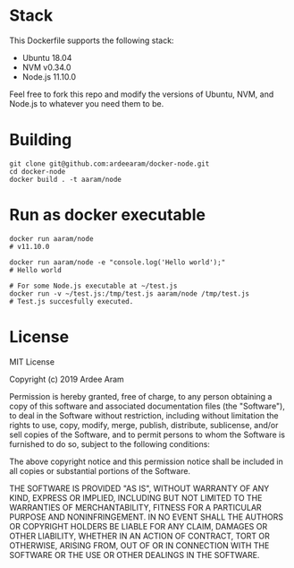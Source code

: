 # Stack
This Dockerfile supports the following stack:
* Ubuntu 	18.04 
* NVM 	v0.34.0
* Node.js 11.10.0

Feel free to fork this repo and modify the versions of Ubuntu, NVM, and Node.js to whatever you need them to be.


# Building
```
git clone git@github.com:ardeearam/docker-node.git
cd docker-node
docker build . -t aaram/node
```

# Run as docker executable
```
docker run aaram/node
# v11.10.0

docker run aaram/node -e "console.log('Hello world');"
# Hello world

# For some Node.js executable at ~/test.js
docker run -v ~/test.js:/tmp/test.js aaram/node /tmp/test.js 
# Test.js succesfully executed.
```

# License

MIT License

Copyright (c) 2019 Ardee Aram

Permission is hereby granted, free of charge, to any person obtaining a copy
of this software and associated documentation files (the "Software"), to deal
in the Software without restriction, including without limitation the rights
to use, copy, modify, merge, publish, distribute, sublicense, and/or sell
copies of the Software, and to permit persons to whom the Software is
furnished to do so, subject to the following conditions:

The above copyright notice and this permission notice shall be included in all
copies or substantial portions of the Software.

THE SOFTWARE IS PROVIDED "AS IS", WITHOUT WARRANTY OF ANY KIND, EXPRESS OR
IMPLIED, INCLUDING BUT NOT LIMITED TO THE WARRANTIES OF MERCHANTABILITY,
FITNESS FOR A PARTICULAR PURPOSE AND NONINFRINGEMENT. IN NO EVENT SHALL THE
AUTHORS OR COPYRIGHT HOLDERS BE LIABLE FOR ANY CLAIM, DAMAGES OR OTHER
LIABILITY, WHETHER IN AN ACTION OF CONTRACT, TORT OR OTHERWISE, ARISING FROM,
OUT OF OR IN CONNECTION WITH THE SOFTWARE OR THE USE OR OTHER DEALINGS IN THE
SOFTWARE.
